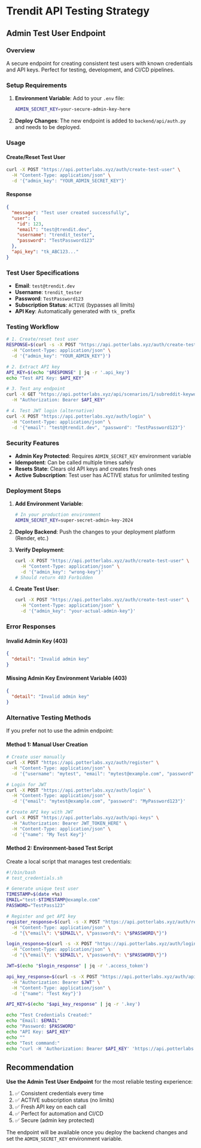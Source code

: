 # Trendit API Testing Strategy

## Admin Test User Endpoint

### Overview
A secure endpoint for creating consistent test users with known credentials and API keys. Perfect for testing, development, and CI/CD pipelines.

### Setup Requirements

1. **Environment Variable**: Add to your `.env` file:
   ```bash
   ADMIN_SECRET_KEY=your-secure-admin-key-here
   ```

2. **Deploy Changes**: The new endpoint is added to `backend/api/auth.py` and needs to be deployed.

### Usage

#### Create/Reset Test User
```bash
curl -X POST "https://api.potterlabs.xyz/auth/create-test-user" \
  -H "Content-Type: application/json" \
  -d '{"admin_key": "YOUR_ADMIN_SECRET_KEY"}'
```

#### Response
```json
{
  "message": "Test user created successfully",
  "user": {
    "id": 123,
    "email": "test@trendit.dev",
    "username": "trendit_tester", 
    "password": "TestPassword123"
  },
  "api_key": "tk_ABC123..." 
}
```

### Test User Specifications

- **Email**: `test@trendit.dev`
- **Username**: `trendit_tester` 
- **Password**: `TestPassword123`
- **Subscription Status**: `ACTIVE` (bypasses all limits)
- **API Key**: Automatically generated with `tk_` prefix

### Testing Workflow

```bash
# 1. Create/reset test user
RESPONSE=$(curl -s -X POST "https://api.potterlabs.xyz/auth/create-test-user" \
  -H "Content-Type: application/json" \
  -d '{"admin_key": "YOUR_ADMIN_KEY"}')

# 2. Extract API key
API_KEY=$(echo "$RESPONSE" | jq -r '.api_key')
echo "Test API Key: $API_KEY"

# 3. Test any endpoint
curl -X GET "https://api.potterlabs.xyz/api/scenarios/1/subreddit-keyword-search?subreddit=python&keywords=fastapi&date_from=2024-01-01&date_to=2024-12-31&limit=1" \
  -H "Authorization: Bearer $API_KEY"

# 4. Test JWT login (alternative)
curl -X POST "https://api.potterlabs.xyz/auth/login" \
  -H "Content-Type: application/json" \
  -d '{"email": "test@trendit.dev", "password": "TestPassword123"}'
```

### Security Features

- **Admin Key Protected**: Requires `ADMIN_SECRET_KEY` environment variable
- **Idempotent**: Can be called multiple times safely
- **Resets State**: Clears old API keys and creates fresh ones
- **Active Subscription**: Test user has ACTIVE status for unlimited testing

### Deployment Steps

1. **Add Environment Variable**: 
   ```bash
   # In your production environment
   ADMIN_SECRET_KEY=super-secret-admin-key-2024
   ```

2. **Deploy Backend**: Push the changes to your deployment platform (Render, etc.)

3. **Verify Deployment**: 
   ```bash
   curl -X POST "https://api.potterlabs.xyz/auth/create-test-user" \
     -H "Content-Type: application/json" \
     -d '{"admin_key": "wrong-key"}'
   # Should return 403 Forbidden
   ```

4. **Create Test User**:
   ```bash
   curl -X POST "https://api.potterlabs.xyz/auth/create-test-user" \
     -H "Content-Type: application/json" \
     -d '{"admin_key": "your-actual-admin-key"}'
   ```

### Error Responses

#### Invalid Admin Key (403)
```json
{
  "detail": "Invalid admin key"
}
```

#### Missing Admin Key Environment Variable (403)
```json
{
  "detail": "Invalid admin key"
}
```

### Alternative Testing Methods

If you prefer not to use the admin endpoint:

#### Method 1: Manual User Creation
```bash
# Create user manually
curl -X POST "https://api.potterlabs.xyz/auth/register" \
  -H "Content-Type: application/json" \
  -d '{"username": "mytest", "email": "mytest@example.com", "password": "MyPassword123"}'

# Login for JWT
curl -X POST "https://api.potterlabs.xyz/auth/login" \
  -H "Content-Type: application/json" \
  -d '{"email": "mytest@example.com", "password": "MyPassword123"}'

# Create API key with JWT
curl -X POST "https://api.potterlabs.xyz/auth/api-keys" \
  -H "Authorization: Bearer JWT_TOKEN_HERE" \
  -H "Content-Type: application/json" \
  -d '{"name": "My Test Key"}'
```

#### Method 2: Environment-based Test Script
Create a local script that manages test credentials:

```bash
#!/bin/bash
# test_credentials.sh

# Generate unique test user
TIMESTAMP=$(date +%s)
EMAIL="test-$TIMESTAMP@example.com"
PASSWORD="TestPass123"

# Register and get API key
register_response=$(curl -s -X POST "https://api.potterlabs.xyz/auth/register" \
  -H "Content-Type: application/json" \
  -d "{\"email\": \"$EMAIL\", \"password\": \"$PASSWORD\"}")

login_response=$(curl -s -X POST "https://api.potterlabs.xyz/auth/login" \
  -H "Content-Type: application/json" \
  -d "{\"email\": \"$EMAIL\", \"password\": \"$PASSWORD\"}")

JWT=$(echo "$login_response" | jq -r '.access_token')

api_key_response=$(curl -s -X POST "https://api.potterlabs.xyz/auth/api-keys" \
  -H "Authorization: Bearer $JWT" \
  -H "Content-Type: application/json" \
  -d '{"name": "Test Key"}')

API_KEY=$(echo "$api_key_response" | jq -r '.key')

echo "Test Credentials Created:"
echo "Email: $EMAIL"
echo "Password: $PASSWORD"
echo "API Key: $API_KEY"
echo ""
echo "Test command:"
echo "curl -H 'Authorization: Bearer $API_KEY' 'https://api.potterlabs.xyz/api/scenarios/examples'"
```

## Recommendation

**Use the Admin Test User Endpoint** for the most reliable testing experience:

1. ✅ Consistent credentials every time
2. ✅ ACTIVE subscription status (no limits)
3. ✅ Fresh API key on each call
4. ✅ Perfect for automation and CI/CD
5. ✅ Secure (admin key protected)

The endpoint will be available once you deploy the backend changes and set the `ADMIN_SECRET_KEY` environment variable.